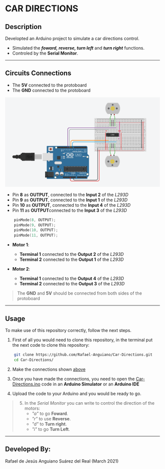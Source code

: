 # CAR DIRECTIONS

## Description
Developted an Arduino project to simulate a car directions control.

 - Simulated the ***foward, reverse, turn left*** and ***turn right*** functions.
 - Controled by the **Serial Monitor**.

---

## Circuits Connections

 - The **5V** connected to the protoboard
 - The **GND** connected to the protoboard

![Image](Circuits.png)

 - Pin **8** as **OUTPUT**, connected to the **Input 2** of the *L293D*
 - Pin **9** as **OUTPUT**, connected to the **Input 1** of the *L293D*
 - Pin **10** as **OUTPUT**, connected to the **Input 4** of the *L293D*
 - Pin **11** as **OUTPUT**connected to the **Input 3** of the *L293D*

```C++
    pinMode(8, OUTPUT);
    pinMode(9, OUTPUT);
    pinMode(10, OUTPUT);
    pinMode(11, OUTPUT);
```

 - **Motor 1**:
    - **Terminal 1** connected to the **Output 2** of the *L293D*
    - **Terminal 2** connected to the **Output 1** of the *L293D*

 - **Motor 2**:
    - **Terminal 1** connected to the **Output 4** of the *L293D*
    - **Terminal 2** connected to the **Output 3** of the *L293D*

> The **GND** and **5V** should be connected from both sides of the protoboard

---
## Usage
To make use of this repository correctly, follow the next steps.

1. First of all you would need to clone this repository, in the terminal put the next code to clone this repository:

```sh
    git clone https://github.com/Rafael-Anguiano/Car-Directions.git
    cd Car-Directions/
```

2. Make the connections shown [above](#Circuits-Connections)

3. Once you have made the connections, you need to open the [Car-Directions.ino](./Car-Directions.ino) code in an **Arduino Simulator** or an **Arduino IDE** 
4. Upload the code to your Arduino and you would be ready to go.

> 5. In the *Serial Monitor* you can write to control the direction of the motors:
>       - *"a"* to go **Foward**.
>       - *"r"* to use **Reverse**.
>       - *"d"* to **Turn right**.
>       - *"i"* to go **Turn Left**.

---

## Developed By:
 Rafael de Jesús Anguiano Suárez del Real (March 2021)
